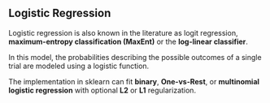 ## Logistic Regression

Logistic regression is also known in the literature as logit regression,
**maximum-entropy classification (MaxEnt)** or the **log-linear classifier**.

In this model, the probabilities describing the possible outcomes of a single
trial are modeled using a logistic function.

The implementation in sklearn can fit **binary**, **One-vs-Rest**, or
**multinomial logistic regression** with optional **L2** or **L1** 
regularization.


